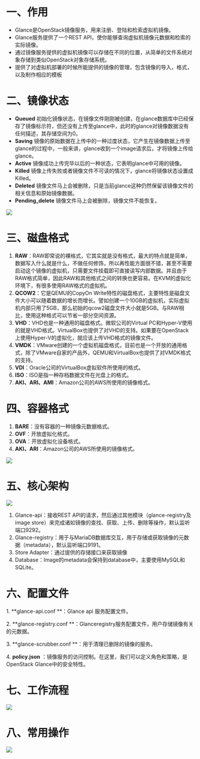 

# 一、作用

- Glance是OpenStack镜像服务，用来注册、登陆和检索虚拟机镜像。
- Glance服务提供了一个REST API，使你能够查询虚拟机镜像元数据和检索的实际镜像。
- 通过镜像服务提供的虚拟机镜像可以存储在不同的位置，从简单的文件系统对象存储到类似OpenStack对象存储系统。
- 提供了对虚拟机部署的时候所能提供的镜像的管理，包含镜像的导入，格式，以及制作相应的模板

# 二、镜像状态

- **Queued**  初始化镜像状态，在镜像文件刚刚被创建，在glance数据库中已经保存了镜像标示符，但还没有上传至glance中，此时的glance对镜像数据没有任何描述，其存储空间为0。
- **Saving** 镜像的原始数据在上传中的一种过度状态，它产生在镜像数据上传至glance的过程中，一般来讲，glance收到一个image请求后，才将镜像上传给glance。
- **Active** 镜像成功上传完毕以后的一种状态，它表明glance中可用的镜像。
- **Killed**  镜像上传失败或者镜像文件不可读的情况下，glance将镜像状态设置成Killed。
- **Deleted**  镜像文件马上会被删除，只是当前glance这种仍然保留该镜像文件的相关信息和原始镜像数据。
- **Pending_delete**  镜像文件马上会被删除，镜像文件不能恢复。

![](assets/image-20221127212555207-20230610173810-ntq19dc.png)

# 三、磁盘格式

1. **RAW**：RAW即常说的裸格式，它其实就是没有格式，最大的特点就是简单，数据写入什么就是什么，不做任何修饰，所以再性能方面很不错，甚至不需要启动这个镜像的虚拟机，只需要文件挂载即可直接读写内部数据。并且由于RAW格式简单，因此RAW和其他格式之间的转换也更容易。在KVM的虚拟化环境下，有很多使用RAW格式的虚拟机。
2. **QCOW2**：它是QEMU的CopyOn Write特性的磁盘格式，主要特性是磁盘文件大小可以随着数据的增长而增长。譬如创建一个10GB的虚拟机，实际虚拟机内部只用了5GB，那么初始的qcow2磁盘文件大小就是5GB。与RAW相比，使用这种格式可以节省一部分空间资源。
3. **VHD**：VHD也是一种通用的磁盘格式。微软公司的Virtual PC和Hyper-V使用的就是VHD格式。VirtualBox也提供了对VHD的支持。如果要在OpenStack上使用Hyper-V的虚拟化，就应该上传VHD格式的镜像文件。
4. **VMDK**：VMware创建的一个虚拟机磁盘格式，目前也是一个开放的通用格式，除了VMware自家的产品外，QEMU和VirtualBox也提供了对VMDK格式的支持。
5. **VDI**：Oracle公司的VirtualBox虚拟软件所使用的格式。
6. **ISO**：ISO是指一种存档数据文件在光盘上的格式。
7. **AKI、ARI、AMI**：Amazon公司的AWS所使用的镜像格式。

# 四、容器格式

1. **BARE**：没有容器的一种镜像元数据格式。
2. **OVF**：开放虚拟化格式。
3. **OVA**：开放虚拟化设备格式。
4. **AKI、ARI**：Amazon公司的AWS所使用的镜像格式。

![](assets/image-20221127212602855-20230610173810-j8holh7.png)

# 五、核心架构

![](assets/image-20221127212609694-20230610173810-6j42e0g.png)

1. Glance-api：接收REST API的请求，然后通过其他模块（glance-registry及image store）来完成诸如镜像的查找、获取、上传、删除等操作，默认监听端口9292。
2. Glance-registry：用于与MariaDB数据库交互，用于存储或获取镜像的元数据（metadata），默认监听端口9191。
3. Store Adapter：通过提供的存储接口来获取镜像
4. Database：Image的metadata会保持到database中，主要使用MySQL和SQLite。

# 六、配置文件

1\. \*\*glance-api.conf \*\*：Glance api 服务配置文件。

2\. \*\*glance-registry.conf \*\*：Glanceregistry服务配置文件，用户存储镜像有关的元数据。

3. \*\*glance-scrubber.conf \*\*：用于清理已删除的镜像的服务。

4. **policy.json** ：镜像服务的访问控制。在这里，我们可以定义角色和策略，是OpenStack Glance中的安全特性。

# 七、工作流程

![](assets/image-20221127212616705-20230610173810-aaylylc.png)

# 八、常用操作

![](assets/image-20221127212623516-20230610173810-vv37rhc.png)
